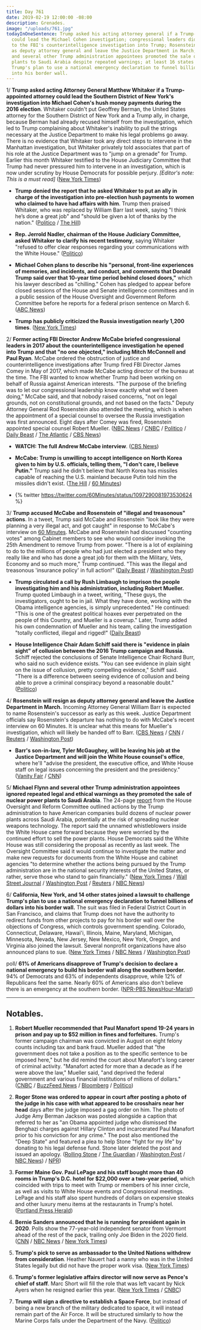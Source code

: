 ```yaml
---
title: Day 761
date: 2019-02-19 12:00:00 -08:00
description: Grenades.
image: "/uploads/761.jpg"
todayInOneSentence: Trump asked his acting attorney general if a Trump-appointed attorney
  could lead the Michael Cohen investigation; congressional leaders did not object
  to the FBI's counterintelligence investigation into Trump; Rosenstein will resign
  as deputy attorney general and leave the Justice Department in March; Michael Flynn
  and several other Trump administration appointees promoted the sale of nuclear power
  plants to Saudi Arabia despite repeated warnings; at least 16 states are challenging
  Trump's plan to use a national emergency declaration to funnel billions of dollars
  into his border wall.
---
```


1/ **Trump asked acting Attorney General Matthew Whitaker if a Trump-appointed attorney could lead the Southern District of New York's investigation into Michael Cohen's hush money payments during the 2016 election**. Whitaker couldn't put Geoffrey Berman, the United States attorney for the Southern District of New York and a Trump ally, in charge, because Berman had already recused himself from the investigation, which led to Trump complaining about Whitaker's inability to pull the strings necessary at the Justice Department to make his legal problems go away. There is no evidence that Whitaker took any direct steps to intervene in the Manhattan investigation, but Whitaker privately told associates that part of his role at the Justice Department was to "jump on a grenade" for Trump. Earlier this month Whitaker testified to the House Judiciary Committee that Trump had never pressured him to intervene in an investigation, which is now under scrutiny by House Democrats for possible perjury. *\[Editor's note: This is a must read\]* ([New York Times](https://www.nytimes.com/2019/02/19/us/politics/trump-investigations.html))

* **Trump denied the report that he asked Whitaker to put an ally in charge of the investigation into pre-election hush payments to women who claimed to have had affairs with him**. Trump then praised Whitaker, who was replaced by William Barr last week, saying "I think he’s done a great job" and "should be given a lot of thanks by the nation." ([Politico](https://www.politico.com/story/2019/02/19/trump-denies-whitaker-investigation-1175607) / [The Hill](https://thehill.com/homenews/administration/430623-trump-denies-report-he-asked-top-ally-to-oversee-cohen-investigation))

* **Rep. Jerrold Nadler, chairman of the House Judiciary Committee, asked Whitaker to clarify his recent testimony**, saying Whitaker "refused to offer clear responses regarding your communications with the White House." ([Politico](https://www.politico.com/story/2019/02/13/nadler-whitaker-testimony-trump-1169350))

* **Michael Cohen plans to describe his "personal, front-line experiences of memories, and incidents, and conduct, and comments that Donald Trump said over that 10-year time period behind closed doors,"** which his lawyer described as "chilling." Cohen has pledged to appear before closed sessions of the House and Senate intelligence committees and in a public session of the House Oversight and Government Reform Committee before he reports for a federal prison sentence on March 6. ([ABC News](https://abcnews.go.com/Politics/michael-cohen-plans-give-america-peek-trump-tower/story?id=61106078))

* **Trump has publicly criticized the Russia investigation nearly 1,200 times**. ([New York Times](https://www.nytimes.com/interactive/2019/02/19/us/politics/trump-attacks-obstruction-investigation.html))

2/ **Former acting FBI Director Andrew McCabe briefed congressional leaders in 2017 about the counterintelligence investigation he opened into Trump and that "no one objected," including Mitch McConnell and Paul Ryan**. McCabe ordered the obstruction of justice and counterintelligence investigations after Trump fired FBI Director James Comey in May of 2017, which made McCabe acting director of the bureau at the time. The FBI wanted to know whether Trump had been working on behalf of Russia against American interests. "The purpose of the briefing was to let our congressional leadership know exactly what we'd been doing," McCabe said, and that nobody raised concerns, "not on legal grounds, not on constitutional grounds, and not based on the facts." Deputy Attorney General Rod Rosenstein also attended the meeting, which is when the appointment of a special counsel to oversee the Russia investigation was first announced. Eight days after Comey was fired, Rosenstein appointed special counsel Robert Mueller. ([NBC News](https://www.nbcnews.com/politics/donald-trump/ex-fbi-official-mccabe-responds-lying-trump-attacks-calls-them-n972981) / [CNBC](https://www.cnbc.com/2019/02/19/andrew-mccabe-no-one-in-gang-of-8-objected-to-fbi-investigation-of-trump.html) / [Politico](https://www.politico.com/story/2019/02/19/mccabe-gang-of-eight-counterintelligence-investigation-trump-1173821) / [Daily Beast](https://www.thedailybeast.com/andrew-mccabe-we-told-mitch-mcconnell-and-paul-ryan-about-the-fbi-counterintelligence-investigation-into-trump) / [The Atlantic](https://www.theatlantic.com/politics/archive/2019/02/mccabe-warns-trump-mueller-undeterred/583000/) / [CBS News](https://www.cbsnews.com/news/andrew-mccabe-60-minutes-interview-full-transcript-watch-acting-fbi-director-trump-investigation-james-comey-russia-investigation-2019-02-17/))

* **WATCH: The full Andrew McCabe interview**. ([CBS News](https://www.cbsnews.com/video/andrew-mccabe-60-minutes-interview-full-video-watch-acting-fbi-director-trump-investigation-james-comey-russia-investigation-2019-02-17/))

* **McCabe: Trump is unwilling to accept intelligence on North Korea given to him by U.S. officials, telling them, "I don't care, I believe Putin."** Trump said he didn't believe that North Korea has missiles capable of reaching the U.S. mainland because Putin told him the missiles didn't exist. ([The Hill](https://thehill.com/homenews/administration/430437-mccabe-trump-said-i-dont-care-i-believe-putin-when-confronted-with-us) / [60 Minutes](https://twitter.com/60Minutes/status/1097290081973530624))

* {% twitter https://twitter.com/60Minutes/status/1097290081973530624 %}

3/ **Trump accused McCabe and Rosenstein of "illegal and treasonous" actions**. In a tweet, Trump said McCabe and Rosenstein "look like they were planning a very illegal act, and got caught" in response to McCabe's interview on [60 Minutes](https://www.cbsnews.com/video/andrew-mccabe-60-minutes-interview-full-video-watch-acting-fbi-director-trump-investigation-james-comey-russia-investigation-2019-02-17/). McCabe and Rosenstein had discussed "counting votes" among Cabinet members to see who would consider invoking the 25th Amendment to remove Trump from power. "There is a lot of explaining to do to the millions of people who had just elected a president who they really like and who has done a great job for them with the Military, Vets, Economy and so much more," Trump continued. "This was the illegal and treasonous 'insurance policy' in full action!" ([Daily Beast](https://www.thedailybeast.com/trump-accuses-mccabe-and-rosenstein-of-plotting-treason-against-him) / [Washington Post](https://www.washingtonpost.com/politics/2019/02/18/illegal-treasonous-trump-says-rosenstein-was-part-coup-attempt/))

* **Trump circulated a call by Rush Limbaugh to imprison the people investigating him and his administration, including Robert Mueller.** Trump quoted Limbaugh in a tweet, writing, "These guys, the investigators, ought to be in jail. What they have done, working with the Obama intelligence agencies, is simply unprecedented." He continued: "This is one of the greatest political hoaxes ever perpetrated on the people of this Country, and Mueller is a coverup." Later, Trump added his own condemnation of Mueller and his team, calling the investigation "totally conflicted, illegal and rigged!" ([Daily Beast](https://www.thedailybeast.com/trump-circulates-limbaugh-quote-calling-for-mueller-investigators-to-be-in-jail))

* **House Intelligence Chair Adam Schiff said there is "evidence in plain sight" of collusion between the 2016 Trump campaign and Russia.** Schiff rejected the conclusions of Senate Intelligence Chair Richard Burr, who said no such evidence exists. "You can see evidence in plain sight on the issue of collusion, pretty compelling evidence," Schiff said. "There is a difference between seeing evidence of collusion and being able to prove a criminal conspiracy beyond a reasonable doubt." ([Politico](https://www.politico.com/story/2019/02/17/trump-russia-collusion-adam-schiff-1173434))

4/ **Rosenstein will resign as deputy attorney general and leave the Justice Department in March.** Incoming Attorney General William Barr is expected to name Rosenstein's successor as early as this week. Justice Department officials say Rosenstein's departure has nothing to do with McCabe's recent interview on 60 Minutes. It is unclear what this means for Mueller's investigation, which will likely be handed off to Barr. ([CBS News](https://www.cbsnews.com/news/rod-rosenstein-leaving-deputy-attorney-general-post-mid-march/) / [CNN](https://www.cnn.com/2019/02/18/politics/rod-rosenstein-mid-march/index.html) / [Reuters](https://www.reuters.com/article/us-usa-trump-russia-rosenstein-idUSKCN1Q805B) / [Washington Post](https://www.washingtonpost.com/world/national-security/rosenstein-plans-to-leave-justice-dept-next-month/2019/02/18/f94af3c4-33ee-11e9-af5b-b51b7ff322e9_story.html))

* **Barr's son-in-law, Tyler McGaughey, will be leaving his job at the Justice Department and will join the White House counsel's office**, where he'll "advise the president, the executive office, and White House staff on legal issues concerning the president and the presidency." ([Vanity Fair](https://www.vanityfair.com/news/2019/02/william-barr-son-in-law-white-house) / [CNN](https://edition.cnn.com/2019/02/13/politics/barr-family-justice-department-moves/index.html))

5/ **Michael Flynn and several other Trump administration appointees ignored repeated legal and ethical warnings as they promoted the sale of nuclear power plants to Saudi Arabia**. The 24-page [report](https://oversight.house.gov/news/press-releases/multiple-whistleblowers-raise-grave-concerns-with-white-house-efforts-to) from the House Oversight and Reform Committee outlined actions by the Trump administration to have American companies build dozens of nuclear power plants across Saudi Arabia, potentially at the risk of spreading nuclear weapons technology. The report said the unnamed whistleblowers inside the White House came forward because they were worried by the continued effort to sell the power plants. House Democrats said the White House was still considering the proposal as recently as last week. The Oversight Committee said it would continue to investigate the matter and make new requests for documents from the White House and cabinet agencies "to determine whether the actions being pursued by the Trump administration are in the national security interests of the United States, or rather, serve those who stand to gain financially." ([New York Times](https://www.nytimes.com/2019/02/19/us/politics/trump-saudi-arabia-nuclear-power.html) / [Wall Street Journal](https://www.wsj.com/articles/former-trump-adviser-pushed-saudi-nuclear-plant-plan-report-says-11550593223) / [Washington Post](https://www.washingtonpost.com/politics/top-trump-appointees-promoted-selling-nuclear-power-plants-to-saudi-arabia-over-objections-from-national-security-officials-house-democratic-report-says/2019/02/19/6a719762-3456-11e9-af5b-b51b7ff322e9_story.html) / [Reuters](https://www.reuters.com/article/us-usa-trump-mideast-oversight-idUSKCN1Q824N) / [NBC News](https://www.nbcnews.com/politics/congress/flynn-backed-plan-transfer-nuclear-tech-saudis-may-have-broken-n973021))

6/ **California, New York, and 14 other states joined a lawsuit to challenge Trump's plan to use a national emergency declaration to funnel billions of dollars into his border wall.** The suit was filed in Federal District Court in San Francisco, and claims that Trump does not have the authority to redirect funds from other projects to pay for his border wall over the objections of Congress, which controls government spending. Colorado, Connecticut, Delaware, Hawai'i, Illinois, Maine, Maryland, Michigan, Minnesota, Nevada, New Jersey, New Mexico, New York, Oregon, and Virginia also joined the lawsuit. Several nonprofit organizations have also announced plans to sue. ([New York Times](https://www.nytimes.com/2019/02/18/us/politics/national-emergency-lawsuits-trump.html) / [NBC News](https://www.nbcnews.com/politics/donald-trump/california-ag-least-13-states-suing-over-trump-s-national-n972796) / [Washington Post](http://www.washingtonpost.com/national/health-science/coalition-of-states-sues-trump-over-national-emergency-to-build-border-wall/2019/02/18/9da8019c-33a8-11e9-854a-7a14d7fec96a_story.html))

poll/ **61% of Americans disapprove of Trump's decision to declare a national emergency to build his border wall along the southern border.** 94% of Democrats and 63% of independents disapprove, while 12% of Republicans feel the same. Nearly 60% of Americans also don't believe there is an emergency at the southern border. ([NPR-PBS NewsHour-Marist](https://www.npr.org/2019/02/19/695720851/poll-6-in-10-disapprove-of-trumps-declaration-of-a-national-emergency))

---

## Notables.

1. **Robert Mueller recommended that Paul Manafort spend 19-24 years in prison and pay up to $52 million in fines and forfeitures.** Trump's former campaign chairman was convicted in August on eight felony counts including tax and bank fraud. Mueller added that "the government does not take a position as to the specific sentence to be imposed here," but he did remind the court about Manafort's long career of criminal activity. "Manafort acted for more than a decade as if he were above the law," Mueller said, "and deprived the federal government and various financial institutions of millions of dollars." ([CNBC](https://www.cnbc.com/2019/02/15/special-counsel-robert-mueller-wants-ex-trump-campaign-boss-paul-manafort-imprisoned-for-up-to-24-years.html) / [BuzzFeed News](https://www.buzzfeednews.com/article/zoetillman/paul-manafort-mueller-prison-memo-virginia) / [Bloomberg](https://www.bloomberg.com/news/articles/2019-02-16/mueller-recommends-19-24-years-in-prison-for-paul-manafort) / [Politico](https://www.politico.com/story/2019/02/15/mueller-manafort-sentencing-1173314))

2. **Roger Stone was ordered to appear in court after posting a photo of the judge in his case with what appeared to be crosshairs near her head** days after the judge imposed a gag order on him. The photo of Judge Amy Berman Jackson was posted alongside a caption that referred to her as "an Obama appointed judge who dismissed the Benghazi charges against Hillary Clinton and incarcerated Paul Manafort prior to his conviction for any crime." The post also mentioned the "Deep State" and featured a plea to help Stone "fight for my life" by donating to his legal defense fund. Stone later deleted the post and issued an apology. ([Rolling Stone](https://www.rollingstone.com/politics/politics-news/roger-stone-judge-crosshairs-796184/) / [The Guardian](https://www.theguardian.com/us-news/2019/feb/19/roger-stone-court-instagram-post-judge) / [Washington Post](http://www.washingtonpost.com/politics/2019/02/18/roger-stone-deletes-photo-judge-presiding-over-his-case-says-he-didnt-mean-threaten-her/) / [NBC News](https://www.nbcnews.com/politics/politics-news/roger-stone-s-instagram-posts-then-deletes-image-federal-judge-n972846)) / [NPR](https://www.npr.org/2019/02/19/695940185/roger-stone-ordered-to-appear-in-court-following-post-that-criticized-judge))

3. **Former Maine Gov. Paul LePage and his staff bought more than 40 rooms in Trump's D.C. hotel for $22,000 over a two-year period**, which coincided with trips to meet with Trump or members of his inner circle, as well as visits to White House events and Congressional meetings. LePage and his staff also spent hundreds of dollars on expensive steaks and other luxury menu items at the restaurants in Trump's hotel. ([Portland Press Herald](https://www.pressherald.com/2019/02/17/maine-paid-for-40-rooms-at-trump-hotel-for-lepage-staff/))

4. **Bernie Sanders announced that he is running for president again in 2020**. Polls show the 77-year-old independent senator from Vermont ahead of the rest of the pack, trailing only Joe Biden in the 2020 field. ([CNN](https://www.cnn.com/2019/02/19/politics/bernie-sanders-2020-presidential/index.html) / [NBC News](https://www.nbcnews.com/politics/2020-election/bernie-sanders-enters-2020-presidential-race-complete-revolution-n972906) / [New York Times](https://www.nytimes.com/2019/02/19/us/politics/bernie-sanders-2020.html))

5. **Trump's pick to serve as ambassador to the United Nations withdrew from consideration**. Heather Nauert had a nanny who was in the United States legally but did not have the proper work visa. ([New York Times](https://www.nytimes.com/2019/02/16/us/politics/heather-nauert-withdraws-un-ambassador.html))

6. **Trump's former legislative affairs director will now serve as Pence's chief of staff**. Marc Short will fill the role that was left vacant by Nick Ayers when he resigned earlier this year. ([New York Times](https://www.nytimes.com/2019/02/19/us/politics/marc-short-pence-chief-staff.html) / [CNBC](https://www.cnbc.com/2019/02/19/ex-trump-aide-marc-short-will-be-vice-president-mike-pences-chief-of-staff.html))

7. **Trump will sign a directive to establish a Space Force**, but instead of being a new branch of the military dedicated to space, it will instead remain part of the Air Force. It will be structured similarly to how the Marine Corps falls under the Department of the Navy. ([Politico](https://www.politico.com/story/2019/02/18/trump-space-force-1182572))